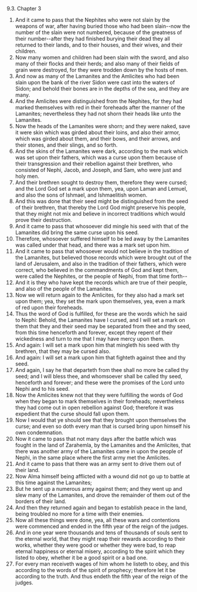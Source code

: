 9.3. Chapter 3
1. And it came to pass that the Nephites who were not slain by the weapons of war, after having buried those who had been slain--now the number of the slain were not numbered, because of the greatness of their number--after they had finished burying their dead they all returned to their lands, and to their houses, and their wives, and their children.
2. Now many women and children had been slain with the sword, and also many of their flocks and their herds; and also many of their fields of grain were destroyed, for they were trodden down by the hosts of men.
3. And now as many of the Lamanites and the Amlicites who had been slain upon the bank of the river Sidon were cast into the waters of Sidon; and behold their bones are in the depths of the sea, and they are many.
4. And the Amlicites were distinguished from the Nephites, for they had marked themselves with red in their foreheads after the manner of the Lamanites; nevertheless they had not shorn their heads like unto the Lamanites.
5. Now the heads of the Lamanites were shorn; and they were naked, save it were skin which was girded about their loins, and also their armor, which was girded about them, and their bows, and their arrows, and their stones, and their slings, and so forth.
6. And the skins of the Lamanites were dark, according to the mark which was set upon their fathers, which was a curse upon them because of their transgression and their rebellion against their brethren, who consisted of Nephi, Jacob, and Joseph, and Sam, who were just and holy men.
7. And their brethren sought to destroy them, therefore they were cursed; and the Lord God set a mark upon them, yea, upon Laman and Lemuel, and also the sons of Ishmael, and Ishmaelitish women.
8. And this was done that their seed might be distinguished from the seed of their brethren, that thereby the Lord God might preserve his people, that they might not mix and believe in incorrect traditions which would prove their destruction.
9. And it came to pass that whosoever did mingle his seed with that of the Lamanites did bring the same curse upon his seed.
10. Therefore, whosoever suffered himself to be led away by the Lamanites was called under that head, and there was a mark set upon him.
11. And it came to pass that whosoever would not believe in the tradition of the Lamanites, but believed those records which were brought out of the land of Jerusalem, and also in the tradition of their fathers, which were correct, who believed in the commandments of God and kept them, were called the Nephites, or the people of Nephi, from that time forth--
12. And it is they who have kept the records which are true of their people, and also of the people of the Lamanites.
13. Now we will return again to the Amlicites, for they also had a mark set upon them; yea, they set the mark upon themselves, yea, even a mark of red upon their foreheads.
14. Thus the word of God is fulfilled, for these are the words which he said to Nephi: Behold, the Lamanites have I cursed, and I will set a mark on them that they and their seed may be separated from thee and thy seed, from this time henceforth and forever, except they repent of their wickedness and turn to me that I may have mercy upon them.
15. And again: I will set a mark upon him that mingleth his seed with thy brethren, that they may be cursed also.
16. And again: I will set a mark upon him that fighteth against thee and thy seed.
17. And again, I say he that departeth from thee shall no more be called thy seed; and I will bless thee, and whomsoever shall be called thy seed, henceforth and forever; and these were the promises of the Lord unto Nephi and to his seed.
18. Now the Amlicites knew not that they were fulfilling the words of God when they began to mark themselves in their foreheads; nevertheless they had come out in open rebellion against God; therefore it was expedient that the curse should fall upon them.
19. Now I would that ye should see that they brought upon themselves the curse; and even so doth every man that is cursed bring upon himself his own condemnation.
20. Now it came to pass that not many days after the battle which was fought in the land of Zarahemla, by the Lamanites and the Amlicites, that there was another army of the Lamanites came in upon the people of Nephi, in the same place where the first army met the Amlicites.
21. And it came to pass that there was an army sent to drive them out of their land.
22. Now Alma himself being afflicted with a wound did not go up to battle at this time against the Lamanites;
23. But he sent up a numerous army against them; and they went up and slew many of the Lamanites, and drove the remainder of them out of the borders of their land.
24. And then they returned again and began to establish peace in the land, being troubled no more for a time with their enemies.
25. Now all these things were done, yea, all these wars and contentions were commenced and ended in the fifth year of the reign of the judges.
26. And in one year were thousands and tens of thousands of souls sent to the eternal world, that they might reap their rewards according to their works, whether they were good or whether they were bad, to reap eternal happiness or eternal misery, according to the spirit which they listed to obey, whether it be a good spirit or a bad one.
27. For every man receiveth wages of him whom he listeth to obey, and this according to the words of the spirit of prophecy; therefore let it be according to the truth. And thus endeth the fifth year of the reign of the judges.

